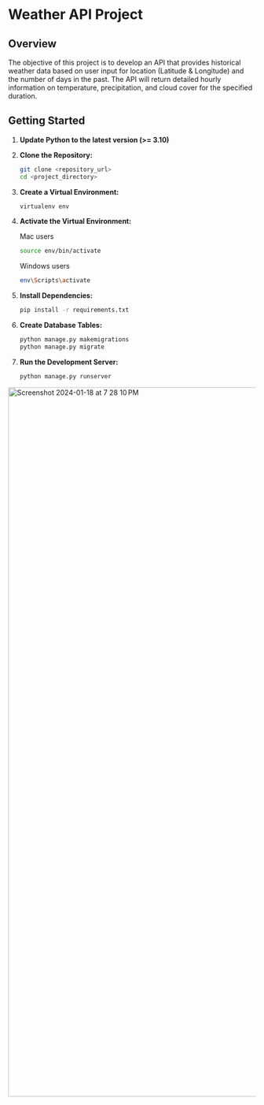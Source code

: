 # Weather API Project

## Overview

The objective of this project is to develop an API that provides historical weather data based on user input for location (Latitude & Longitude) and the number of days in the past. The API will return detailed hourly information on temperature, precipitation, and cloud cover for the specified duration.

## Getting Started

1. **Update Python to the latest version (>= 3.10)**

1. **Clone the Repository:**

   ```bash
   git clone <repository_url>
   cd <project_directory>
   ```

1. **Create a Virtual Environment:**

   ```bash
   virtualenv env
   ```

1. **Activate the Virtual Environment:**
   
   Mac users
   ```bash
   source env/bin/activate
   ```
   Windows users
   ```bash
   env\Scripts\activate
   ```

1. **Install Dependencies:**

   ```bash
   pip install -r requirements.txt

1. **Create Database Tables:**

   ```bash
   python manage.py makemigrations
   python manage.py migrate

1. **Run the Development Server:**

   ```bash
   python manage.py runserver


<img width="1440" alt="Screenshot 2024-01-18 at 7 28 10 PM" src="https://github.com/prashik0/weather-app/assets/88423828/e49fe184-4007-42a4-95ea-31bb7a6b4e31">
